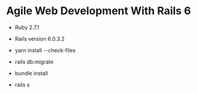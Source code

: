 # Agile Web Development With Rails 6

* Ruby 2.7.1

* Rails version 6.0.3.2

* yarn install --check-files

* rails db:migrate

* bundle install

* rails s
